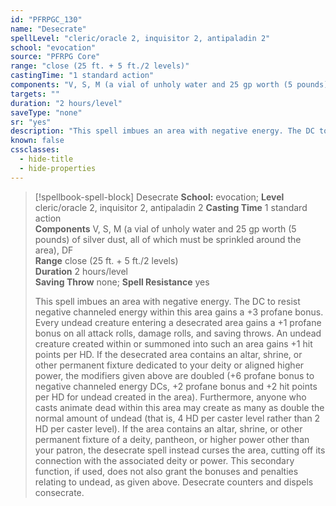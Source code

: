 ```yaml
---
id: "PFRPGC_130"
name: "Desecrate"
spellLevel: "cleric/oracle 2, inquisitor 2, antipaladin 2"
school: "evocation"
source: "PFRPG Core"
range: "close (25 ft. + 5 ft./2 levels)"
castingTime: "1 standard action"
components: "V, S, M (a vial of unholy water and 25 gp worth (5 pounds) of silver dust, all of which must be sprinkled around the area), DF"
targets: ""
duration: "2 hours/level"
saveType: "none"
sr: "yes"
description: "This spell imbues an area with negative energy. The DC to resist negative channeled energy within this area gains a +3 profane bonus. Every undead creature entering a desecrated area gains a +1 profane bonus on all attack rolls, damage rolls, and saving throws.  An undead creature created within or summoned into such an area gains +1 hit points per HD. If the desecrated area contains an altar, shrine, or other permanent fixture dedicated to your deity or aligned higher power, the modifiers given above are doubled (+6 profane bonus to negative channeled energy DCs, +2 profane bonus and +2 hit points per HD for undead created in the area).  Furthermore, anyone who casts animate dead within this area may create as many as double the normal amount of undead (that is, 4 HD per caster level rather than 2 HD per caster level).  If the area contains an altar, shrine, or other permanent fixture of a deity, pantheon, or higher power other than your patron, the desecrate spell instead curses the area, cutting off its connection with the associated deity or power. This secondary function, if used, does not also grant the bonuses and penalties relating to undead, as given above.  Desecrate counters and dispels consecrate."
known: false
cssclasses:
  - hide-title
  - hide-properties
---
```


> [!spellbook-spell-block] Desecrate
> **School:** evocation; **Level** cleric/oracle 2, inquisitor 2, antipaladin 2
> **Casting Time** 1 standard action  
> **Components** V, S, M (a vial of unholy water and 25 gp worth (5 pounds) of silver dust, all of which must be sprinkled around the area), DF  
> **Range** close (25 ft. + 5 ft./2 levels)  
> **Duration** 2 hours/level  
> **Saving Throw** none; **Spell Resistance** yes
> 
> This spell imbues an area with negative energy. The DC to resist negative channeled energy within this area gains a +3 profane bonus. Every undead creature entering a desecrated area gains a +1 profane bonus on all attack rolls, damage rolls, and saving throws.  An undead creature created within or summoned into such an area gains +1 hit points per HD. If the desecrated area contains an altar, shrine, or other permanent fixture dedicated to your deity or aligned higher power, the modifiers given above are doubled (+6 profane bonus to negative channeled energy DCs, +2 profane bonus and +2 hit points per HD for undead created in the area).  Furthermore, anyone who casts animate dead within this area may create as many as double the normal amount of undead (that is, 4 HD per caster level rather than 2 HD per caster level).  If the area contains an altar, shrine, or other permanent fixture of a deity, pantheon, or higher power other than your patron, the desecrate spell instead curses the area, cutting off its connection with the associated deity or power. This secondary function, if used, does not also grant the bonuses and penalties relating to undead, as given above.  Desecrate counters and dispels consecrate.